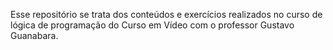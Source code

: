 Esse repositório se trata dos conteúdos e exercícios realizados no curso de lógica de programação do Curso em Vídeo com o professor Gustavo Guanabara.
